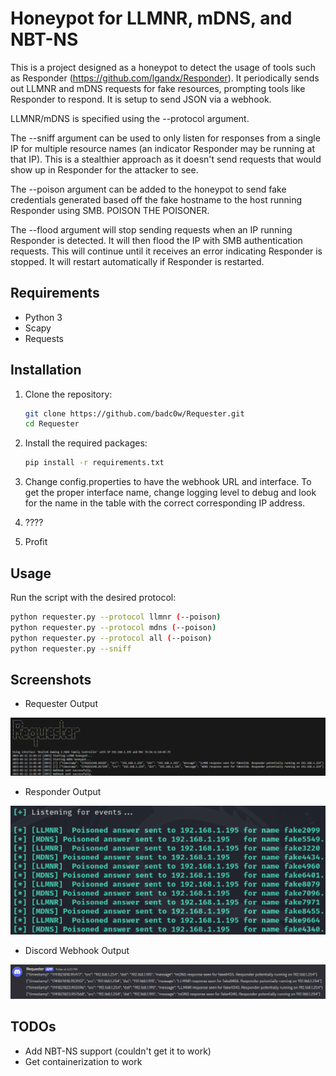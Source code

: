 # Honeypot for LLMNR, mDNS, and NBT-NS

This is a project designed as a honeypot to detect the usage of tools such as Responder (https://github.com/lgandx/Responder). It periodically sends out LLMNR and mDNS requests for fake resources, prompting tools like Responder to respond. It is setup to send JSON via a webhook.

LLMNR/mDNS is specified using the --protocol argument. 

The --sniff argument can be used to only listen for responses from a single IP for multiple resource names (an indicator Responder may be running at that IP). This is a stealthier approach as it doesn't send requests that would show up in Responder for the attacker to see.

The --poison argument can be added to the honeypot to send fake credentials generated based off the fake hostname to the host running Responder using SMB. POISON THE POISONER.

The --flood argument will stop sending requests when an IP running Responder is detected. It will then flood the IP with SMB authentication requests. This will continue until it receives an error indicating Responder is stopped. It will restart automatically if Responder is restarted.

## Requirements

- Python 3
- Scapy
- Requests

## Installation

1. Clone the repository:
    ```sh
    git clone https://github.com/badc0w/Requester.git
    cd Requester
    ```

2. Install the required packages:
    ```sh
    pip install -r requirements.txt
    ```

3. Change config.properties to have the webhook URL and interface. To get the proper interface name, change logging level to debug and look for the name in the table with the correct corresponding IP address.

4. ????

5. Profit

## Usage

Run the script with the desired protocol:

```sh
python requester.py --protocol llmnr (--poison)
python requester.py --protocol mdns (--poison)
python requester.py --protocol all (--poison)
python requester.py --sniff

```

## Screenshots

- Requester Output
  
![Alt text](img/Requester-Output.png?raw=true "Requester Output")
- Responder Output
  
![Alt text](img/Responder-Output.png?raw=true "Resonder Output")
- Discord Webhook Output
  
![Alt text](img/Discord-Output.png?raw=true "Discord Webhook Output")
## TODOs

- Add NBT-NS support (couldn't get it to work)
- Get containerization to work
